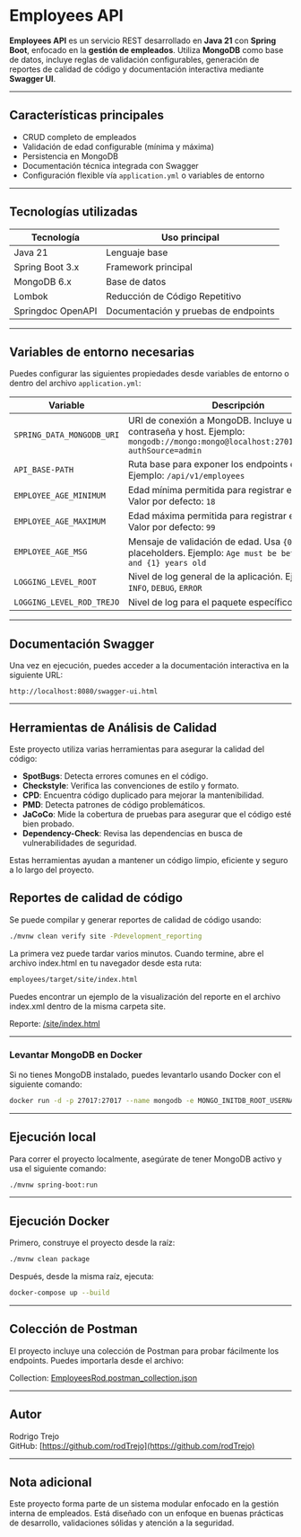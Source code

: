 # Employees API

**Employees API** es un servicio REST desarrollado en **Java 21** con **Spring Boot**, enfocado en la **gestión de empleados**. Utiliza **MongoDB** como base de datos, incluye reglas de validación configurables, generación de reportes de calidad de código y documentación interactiva mediante **Swagger UI**.

---

## Características principales

- CRUD completo de empleados
- Validación de edad configurable (mínima y máxima)
- Persistencia en MongoDB
- Documentación técnica integrada con Swagger
- Configuración flexible vía `application.yml` o variables de entorno

---

## Tecnologías utilizadas

| Tecnología                 | Uso principal        |
|---------------------------|----------------------|
| Java 21                   | Lenguaje base        |
| Spring Boot 3.x           | Framework principal  |
| MongoDB 6.x               | Base de datos        |
| Lombok                    | Reducción de Código Repetitivo |
| Springdoc OpenAPI         | Documentación y pruebas de endpoints |

---

## Variables de entorno necesarias

Puedes configurar las siguientes propiedades desde variables de entorno o dentro del archivo `application.yml`:

| Variable                           | Descripción                                                                                           |
|------------------------------------|-------------------------------------------------------------------------------------------------------|
| `SPRING_DATA_MONGODB_URI`          | URI de conexión a MongoDB. Incluye usuario, contraseña y host. Ejemplo: `mongodb://mongo:mongo@localhost:27017/empleados?authSource=admin` |
| `API_BASE-PATH`                    | Ruta base para exponer los endpoints de la API. Ejemplo: `/api/v1/employees`                         |
| `EMPLOYEE_AGE_MINIMUM`             | Edad mínima permitida para registrar empleados. Valor por defecto: `18`                              |
| `EMPLOYEE_AGE_MAXIMUM`             | Edad máxima permitida para registrar empleados. Valor por defecto: `99`                              |
| `EMPLOYEE_AGE_MSG`                 | Mensaje de validación de edad. Usa `{0}` y `{1}` como placeholders. Ejemplo: `Age must be between {0} and {1} years old` |
| `LOGGING_LEVEL_ROOT`               | Nivel de log general de la aplicación. Ejemplos: `INFO`, `DEBUG`, `ERROR`                            |
| `LOGGING_LEVEL_ROD_TREJO`          | Nivel de log para el paquete específico `rod.trejo`                                                  |
---

## Documentación Swagger

Una vez en ejecución, puedes acceder a la documentación interactiva en la siguiente URL:

```
http://localhost:8080/swagger-ui.html
```

---

## Herramientas de Análisis de Calidad

Este proyecto utiliza varias herramientas para asegurar la calidad del código:

- **SpotBugs**: Detecta errores comunes en el código.
- **Checkstyle**: Verifica las convenciones de estilo y formato.
- **CPD**: Encuentra código duplicado para mejorar la mantenibilidad.
- **PMD**: Detecta patrones de código problemáticos.
- **JaCoCo**: Mide la cobertura de pruebas para asegurar que el código esté bien probado.
- **Dependency-Check**: Revisa las dependencias en busca de vulnerabilidades de seguridad.

Estas herramientas ayudan a mantener un código limpio, eficiente y seguro a lo largo del proyecto.

## Reportes de calidad de código

Se puede compilar y generar reportes de calidad de código usando:
```bash
./mvnw clean verify site -Pdevelopment_reporting
```
La primera vez puede tardar varios minutos. Cuando termine, abre el archivo index.html en tu navegador desde esta ruta:
```bash
employees/target/site/index.html
```
Puedes encontrar un ejemplo de la visualización del reporte en el archivo index.xml dentro de la misma carpeta site.

Reporte: [/site/index.html](https://github.com/rodTrejo/employees/blob/main/site/index.html)

---


### Levantar MongoDB en Docker

Si no tienes MongoDB instalado, puedes levantarlo usando Docker con el siguiente comando:

```bash
docker run -d -p 27017:27017 --name mongodb -e MONGO_INITDB_ROOT_USERNAME=<usuario> -e MONGO_INITDB_ROOT_PASSWORD=<contraseña> mongo:6.0
```

---



## Ejecución local

Para correr el proyecto localmente, asegúrate de tener MongoDB activo y usa el siguiente comando:

```bash
./mvnw spring-boot:run
```

---

## Ejecución Docker

Primero, construye el proyecto desde la raíz:

```bash
./mvnw clean package
```
Después, desde la misma raíz, ejecuta:

```bash
docker-compose up --build
```

---

## Colección de Postman

El proyecto incluye una colección de Postman para probar fácilmente los endpoints. Puedes importarla desde el archivo:

Collection: [EmployeesRod.postman_collection.json](https://github.com/rodTrejo/employees/blob/main/EmployeesRod.postman_collection.json)

---

## Autor

Rodrigo Trejo  
GitHub: [https://github.com/rodTrejo](https://github.com/rodTrejo)

---

## Nota adicional

Este proyecto forma parte de un sistema modular enfocado en la gestión interna de empleados. Está diseñado con un enfoque en buenas prácticas de desarrollo, validaciones sólidas y atención a la seguridad.
